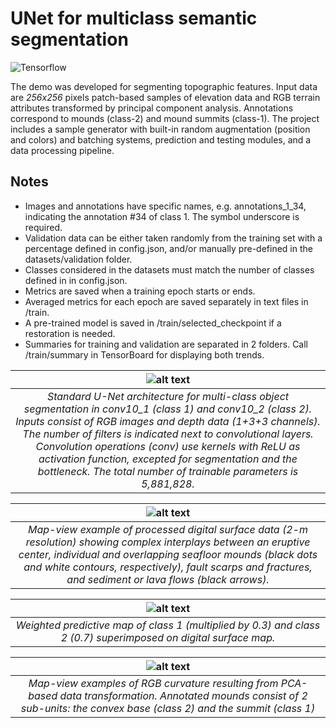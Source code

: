 # UNet for multiclass semantic segmentation
![Tensorflow](https://img.shields.io/badge/Implemented%20in-Tensorflow-green.svg) <br>

The demo was developed for segmenting topographic features. Input data are *256x256* pixels patch-based samples of elevation data and RGB terrain attributes transformed by principal component analysis. Annotations correspond to mounds (class-2) and mound summits (class-1). The project includes a sample generator with built-in random augmentation (position and colors) and batching systems, prediction and testing modules, and a data processing pipeline.

## Notes
- Images and annotations have specific names, e.g. annotations_1_34, indicating the annotation #34 of class 1. The symbol underscore is required.
- Validation data can be either taken randomly from the training set with a percentage defined in config.json, and/or manually pre-defined in the datasets/validation folder.
- Classes considered in the datasets must match the number of classes defined in in config.json.
- Metrics are saved when a training epoch starts or ends.
- Averaged metrics for each epoch are saved separately in text files in /train.
- A pre-trained model is saved in /train/selected_checkpoint if a restoration is needed.
- Summaries for training and validation are separated in 2 folders. Call /train/summary in TensorBoard for displaying both trends.

| ![alt text](https://raw.githubusercontent.com/cjuliani/tf-unet-multiclass/master/unet-multiclass.png) |
|:--:|
| *Standard U-Net architecture for multi-class object segmentation in conv10_1 (class 1) and conv10_2 (class 2). Inputs consist of  RGB images and depth data (1+3+3 channels). The number of filters is indicated next to convolutional layers. Convolution operations (conv) use  kernels with ReLU as activation function, excepted for segmentation and the bottleneck. The total number of trainable parameters is 5,881,828.*|

| ![alt text](https://raw.githubusercontent.com/cjuliani/tf-unet-multiclass/master/bathymetry.PNG) |
|:--:|
| *Map-view example of processed digital surface data (2-m resolution) showing complex interplays between an eruptive center, individual and overlapping seafloor mounds (black dots and white contours, respectively), fault scarps and fractures, and sediment or lava flows (black arrows).*|

| ![alt text](https://raw.githubusercontent.com/cjuliani/tf-unet-multiclass/master/segmentation.PNG) |
|:--:|
| *Weighted predictive map of class 1 (multiplied by 0.3) and class 2 (0.7) superimposed on digital surface map.*|


| ![alt text](https://raw.githubusercontent.com/cjuliani/tf-unet-multiclass/master/curvature.PNG) |
|:--:|
| *Map-view examples of RGB curvature resulting from PCA-based data transformation. Annotated mounds consist of 2 sub-units: the convex base (class 2) and the summit (class 1)*|
